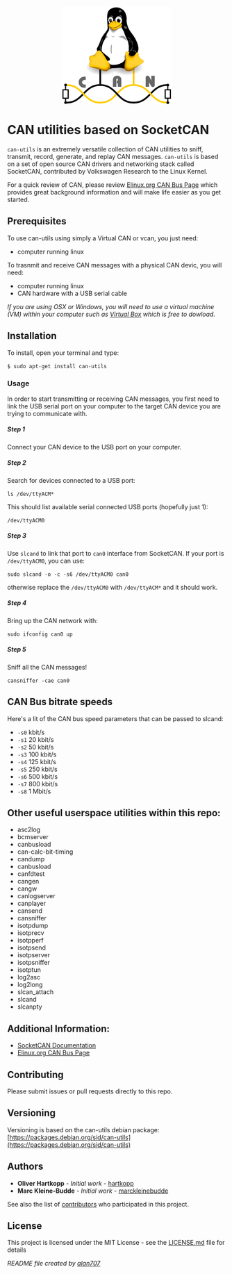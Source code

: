 <p align="center">
  <img src="https://raw.githubusercontent.com/alan707/can-logos/master/SocketCAN-logo.png" alt="SocketCAN logo"/>
</p>

# CAN utilities based on SocketCAN

````can-utils```` is an extremely versatile collection of CAN utilities to sniff, transmit, record, generate, and replay CAN messages. ````can-utils```` is based on a set of open source CAN drivers and networking stack called SocketCAN, contributed by Volkswagen Research to the Linux Kernel.

For a quick review of CAN, please review [Elinux.org CAN Bus Page](http://elinux.org/CAN_Bus) which provides great background information and will make life easier as you get started.

## Prerequisites
To use can-utils using simply a Virtual CAN or vcan, you just need:

*   computer running linux

To trasnmit and receive CAN messages with a physical CAN devic, you will need:

*   computer running linux
*   CAN hardware with a USB serial cable

_If you are using OSX or Windows, you will need to use a virtual machine (VM) within your computer such as [Virtual Box](https://www.virtualbox.org/wiki/Downloads) which is free to dowload._ 

## Installation
To install, open your terminal and type:
```
$ sudo apt-get install can-utils
```
### Usage
In order to start transmitting or receiving CAN messages, you first need to link the USB serial port on your computer to the target CAN device you are trying to communicate with.

##### Step 1

Connect your CAN device to the USB port on your computer.

##### Step 2
Search for devices connected to a USB port:
````
ls /dev/ttyACM*
````
This should list available serial connected USB ports (hopefully just 1):
`````
/dev/ttyACM0
`````
##### Step 3
Use `slcand` to link that port to `can0` interface from SocketCAN.  If your port is `/dev/ttyACM0`, you can use:
````
sudo slcand -o -c -s6 /dev/ttyACM0 can0
````
otherwise replace the `/dev/ttyACM0` with `/dev/ttyACM*` and it should work.

##### Step 4
Bring up the CAN network with:
````
sudo ifconfig can0 up
````

##### Step 5
Sniff all the CAN messages!
````
cansniffer -cae can0
````

## CAN Bus bitrate speeds

Here's a lit of the CAN bus speed parameters that can be passed to slcand:

*   `-s0` kbit/s
*   `-s1` 20 kbit/s
*   `-s2` 50 kbit/s
*   `-s3` 100 kbit/s
*   `-s4` 125 kbit/s
*   `-s5` 250 kbit/s
*   `-s6` 500 kbit/s
*   `-s7` 800 kbit/s
*   `-s8` 1 Mbit/s

## Other useful userspace utilities within this repo:

*   asc2log
*   bcmserver
*   canbusload
*   can-calc-bit-timing
*   candump
*   canbusload
*   canfdtest
*   cangen
*   cangw
*   canlogserver
*   canplayer
*   cansend
*   cansniffer
*   isotpdump
*   isotprecv
*   isotpperf
*   isotpsend
*   isotpserver
*   isotpsniffer
*   isotptun
*   log2asc
*   log2long
*   slcan_attach
*   slcand
*   slcanpty

## Additional Information:

*   [SocketCAN Documentation](https://git.kernel.org/pub/scm/linux/kernel/git/torvalds/linux.git/plain/Documentation/networking/can.txt)
*   [Elinux.org CAN Bus Page](http://elinux.org/CAN_Bus)


## Contributing

Please submit issues or pull requests directly to this repo.

## Versioning

Versioning is based on the can-utils debian package: [https://packages.debian.org/sid/can-utils](https://packages.debian.org/sid/can-utils)

## Authors

* **Oliver Hartkopp** - *Initial work* - [hartkopp](https://github.com/hartkopp)
* **Marc Kleine-Budde** - *Initial work* - [marckleinebudde](https://github.com/marckleinebudde)

See also the list of [contributors](https://github.com/linux-can/can-utils/graphs/contributors) who participated in this project.

## License

This project is licensed under the MIT License - see the [LICENSE.md](LICENSE.md) file for details

_README file created by [alan707](https://github.com/alan707)_
